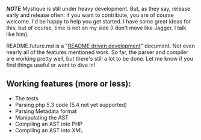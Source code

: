 ***NOTE*** Mystique is still under heavy development. But, as they say, release early and release often: if you want to contribute, you are of course welcome. I'd be happy to help you get started. I have some great ideas for this, but of course, time is not on my side (I don't move like Jagger, I talk like him).

README.future.md is a "[README driven development](http://tom.preston-werner.com/2010/08/23/readme-driven-development.html)" document. Not even nearly all of the features mentioned work. So far, the parser and compiler are working pretty well, but there's still a lot to be done. Let me know if you find things useful or want to dive in!

## Working features (more or less): ##
* The tests
* Parsing php 5.3 code (5.4 not yet supported)
* Parsing Metadata format
* Manipulating the AST
* Compiling an AST into PHP
* Compiling an AST into XML


